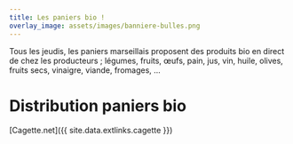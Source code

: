 ```yaml
---
title: Les paniers bio !
overlay_image: assets/images/banniere-bulles.png
---
```


Tous les jeudis, les paniers marseillais proposent des produits bio en direct de chez les producteurs ; légumes, fruits, œufs, pain, jus, vin, huile, olives, fruits secs, vinaigre, viande, fromages, ...

# Distribution paniers bio
[Cagette.net]({{ site.data.extlinks.cagette }})
